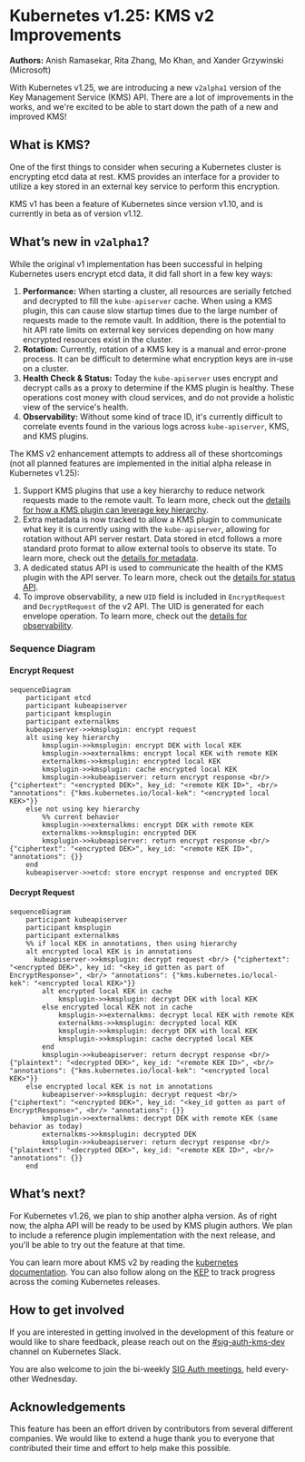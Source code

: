 # Kubernetes v1.25: KMS v2 Improvements

**Authors:** Anish Ramasekar, Rita Zhang, Mo Khan, and Xander Grzywinski (Microsoft)

With Kubernetes v1.25, we are introducing a new `v2alpha1` version of the Key Management Service (KMS) API. There are a lot of improvements in the works, and we're excited to be able to start down the path of a new and improved KMS!

## What is KMS?
One of the first things to consider when securing a Kubernetes cluster is encrypting etcd data at rest. KMS provides an interface for a provider to utilize a key stored in an external key service to perform this encryption.

KMS v1 has been a feature of Kubernetes since version v1.10, and is currently in beta as of version v1.12.

## What’s new in `v2alpha1`?
While the original v1 implementation has been successful in helping Kubernetes users encrypt etcd data, it did fall short in a few key ways:

1. **Performance:** When starting a cluster, all resources are serially fetched and decrypted to fill the `kube-apiserver` cache. When using a KMS plugin, this can cause slow startup times due to the large number of requests made to the remote vault. In addition, there is the potential to hit API rate limits on external key services depending on how many encrypted resources exist in the cluster.
1. **Rotation:** Currently, rotation of a KMS key is a manual and error-prone process. It can be difficult to determine what encryption keys are in-use on a cluster.
1. **Health Check & Status:** Today the `kube-apiserver` uses encrypt and decrypt calls as a proxy to determine if the KMS plugin is healthy. These operations cost money with cloud services, and do not provide a holistic view of the service's health.
1. **Observability:** Without some kind of trace ID, it's currently difficult to correlate events found in the various logs across `kube-apiserver`, KMS, and KMS plugins.

The KMS v2 enhancement attempts to address all of these shortcomings (not all planned features are implemented in the initial alpha release in Kubernetes v1.25):

1. Support KMS plugins that use a key hierarchy to reduce network requests made to the remote vault. To learn more, check out the [details for how a KMS plugin can leverage key hierarchy](https://github.com/kubernetes/enhancements/tree/master/keps/sig-auth/3299-kms-v2-improvements#key-hierachy).
1. Extra metadata is now tracked to allow a KMS plugin to communicate what key it is currently using with the `kube-apiserver`, allowing for rotation without API server restart. Data stored in etcd follows a more standard proto format to allow external tools to observe its state. To learn more, check out the [details for metadata](https://github.com/kubernetes/enhancements/tree/master/keps/sig-auth/3299-kms-v2-improvements#metadata).
1. A dedicated status API is used to communicate the health of the KMS plugin with the API server. To learn more, check out the [details for status API](https://github.com/kubernetes/enhancements/tree/master/keps/sig-auth/3299-kms-v2-improvements#status-api).
1. To improve observability, a new `UID` field is included in `EncryptRequest` and `DecryptRequest` of the v2 API. The UID is generated for each envelope operation. To learn more, check out the [details for observability](https://github.com/kubernetes/enhancements/tree/master/keps/sig-auth/3299-kms-v2-improvements#Observability).

### Sequence Diagram

#### Encrypt Request

```mermaid
sequenceDiagram
    participant etcd
    participant kubeapiserver
    participant kmsplugin
    participant externalkms
    kubeapiserver->>kmsplugin: encrypt request
    alt using key hierarchy
        kmsplugin->>kmsplugin: encrypt DEK with local KEK
        kmsplugin->>externalkms: encrypt local KEK with remote KEK
        externalkms->>kmsplugin: encrypted local KEK
        kmsplugin->>kmsplugin: cache encrypted local KEK
        kmsplugin->>kubeapiserver: return encrypt response <br/> {"ciphertext": "<encrypted DEK>", key_id: "<remote KEK ID>", <br/> "annotations": {"kms.kubernetes.io/local-kek": "<encrypted local KEK>"}}
    else not using key hierarchy
        %% current behavior
        kmsplugin->>externalkms: encrypt DEK with remote KEK
        externalkms->>kmsplugin: encrypted DEK
        kmsplugin->>kubeapiserver: return encrypt response <br/> {"ciphertext": "<encrypted DEK>", key_id: "<remote KEK ID>", "annotations": {}}
    end
    kubeapiserver->>etcd: store encrypt response and encrypted DEK
```
#### Decrypt Request

```mermaid
sequenceDiagram
    participant kubeapiserver
    participant kmsplugin
    participant externalkms
    %% if local KEK in annotations, then using hierarchy
    alt encrypted local KEK is in annotations
      kubeapiserver->>kmsplugin: decrypt request <br/> {"ciphertext": "<encrypted DEK>", key_id: "<key_id gotten as part of EncryptResponse>", <br/> "annotations": {"kms.kubernetes.io/local-kek": "<encrypted local KEK>"}}
        alt encrypted local KEK in cache
            kmsplugin->>kmsplugin: decrypt DEK with local KEK
        else encrypted local KEK not in cache
            kmsplugin->>externalkms: decrypt local KEK with remote KEK
            externalkms->>kmsplugin: decrypted local KEK
            kmsplugin->>kmsplugin: decrypt DEK with local KEK
            kmsplugin->>kmsplugin: cache decrypted local KEK
        end
        kmsplugin->>kubeapiserver: return decrypt response <br/> {"plaintext": "<decrypted DEK>", key_id: "<remote KEK ID>", <br/> "annotations": {"kms.kubernetes.io/local-kek": "<encrypted local KEK>"}}
    else encrypted local KEK is not in annotations
        kubeapiserver->>kmsplugin: decrypt request <br/> {"ciphertext": "<encrypted DEK>", key_id: "<key_id gotten as part of EncryptResponse>", <br/> "annotations": {}}
        kmsplugin->>externalkms: decrypt DEK with remote KEK (same behavior as today)
        externalkms->>kmsplugin: decrypted DEK
        kmsplugin->>kubeapiserver: return decrypt response <br/> {"plaintext": "<decrypted DEK>", key_id: "<remote KEK ID>", <br/> "annotations": {}}
    end
```

## What’s next?
For Kubernetes v1.26, we plan to ship another alpha version. As of right now, the alpha API will be ready to be used by KMS plugin authors. We plan to include a reference plugin implementation with the next release, and you'll be able to try out the feature at that time.

You can learn more about KMS v2 by reading the [kubernetes documentation](https://kubernetes.io/docs/tasks/administer-cluster/kms-provider/). You can also follow along on the [KEP](https://github.com/kubernetes/enhancements/blob/master/keps/sig-auth/3299-kms-v2-improvements/README.md) to track progress across the coming Kubernetes releases.

## How to get involved
If you are interested in getting involved in the development of this feature or would like to share feedback, please reach out on the [#sig-auth-kms-dev](https://kubernetes.slack.com/archives/C03035EH4VB) channel on Kubernetes Slack.

You are also welcome to join the bi-weekly [SIG Auth meetings](https://github.com/kubernetes/community/blob/master/sig-auth/README.md#meetings), held every-other Wednesday.

## Acknowledgements
This feature has been an effort driven by contributors from several different companies. We would like to extend a huge thank you to everyone that contributed their time and effort to help make this possible.